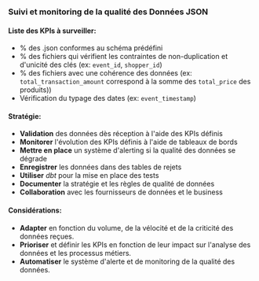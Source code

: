 ### Suivi et monitoring de la qualité des Données JSON

#### Liste des KPIs à surveiller:

*   % des .json conformes au schéma prédéfini
*   % des fichiers qui vérifient les contraintes de non-duplication et d'unicité des clés (ex: `event_id`, `shopper_id`)
*   % des fichiers avec une cohérence des données (ex: `total_transaction_amount` correspond à la somme des `total_price` des produits))
*   Vérification du typage des dates (ex: `event_timestamp`)

#### Stratégie:

*   **Validation** des données dès réception à l'aide des KPIs définis
*   **Monitorer** l'évolution des KPIs définis à l'aide de tableaux de bords
*   **Mettre en place** un système d'alerting si la qualité des données se dégrade
*   **Enregistrer** les données dans des tables de rejets
*   **Utiliser** *dbt* pour la mise en place des tests
*   **Documenter** la stratégie et les règles de qualité de données
*   **Collaboration** avec les fournisseurs de données et le business


#### Considérations:

*   **Adapter** en fonction du volume, de la vélocité et de la criticité des données reçues.
*   **Prioriser** et définir les KPIs en fonction de leur impact sur l'analyse des données et les processus métiers.
*   **Automatiser** le système d'alerte et de monitoring de la qualité des données.